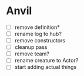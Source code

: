 # Anvil

- [ ] remove definition\*
- [ ] rename log to hub?
- [ ] remove constructors
- [ ] cleanup pass
- [ ] remove team?
- [ ] rename creature to Actor?
- [ ] start adding actual things
